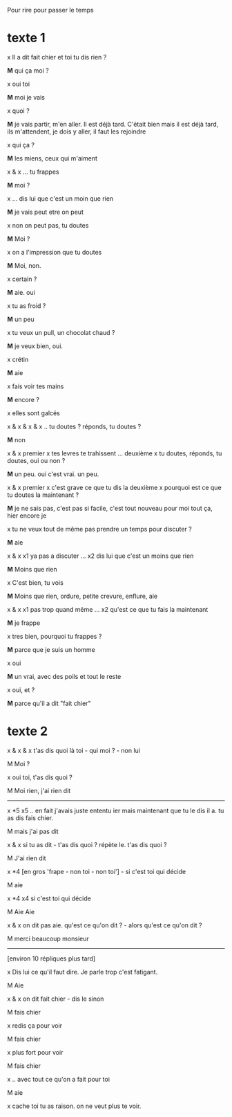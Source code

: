 Pour rire pour passer le temps

# texte 1 

x  Il a dit fait chier et toi tu dis rien ?

**M**  qui ça moi ?

x  oui toi 

**M**  moi je vais

x  quoi ?

**M**  je vais partir, m'en aller. Il est déjà tard. C'était bien mais il est déjà tard, ils m'attendent, je dois y aller, il faut les rejoindre

x  qui ça ?

**M**  les miens, ceux qui m'aiment

x & x  ... tu frappes

**M**  moi ?

x  ... dis lui que c'est un moin que rien

**M**  je vais peut etre on peut 

x  non on peut pas, tu doutes

**M**  Moi ?

x  on a l'impression que tu doutes 

**M**  Moi, non.

x  certain ?

**M**  aie. oui 

x  tu as froid ?

**M**  un peu

x  tu veux un pull, un chocolat chaud ?

**M**  je veux bien, oui.

x  crétin

**M**  aie 

x  fais voir tes mains

**M**  encore ?

x  elles sont galcés

x & x & x & x ..  tu doutes ? réponds, tu doutes ?

**M**  non

x & x  premier x  tes levres te trahissent ... deuxième x  tu doutes, réponds, tu doutes, oui ou non ?

**M**  un peu. oui c'est vrai. un peu.

x & x  premier x  c'est grave ce que tu dis la  deuxième x  pourquoi est ce que tu doutes la maintenant ?

**M**  je ne sais pas, c'est pas si facile, c'est tout nouveau pour moi tout ça, hier encore je

x  tu ne veux tout de même pas prendre un temps pour discuter ?

**M**  aie 

x & x  x1  ya pas a discuter ...  x2  dis lui que c'est un moins que rien

**M**  Moins que rien

x  C'est bien, tu vois

**M**  Moins que rien, ordure, petite crevure, enflure, aie 

x & x  x1  pas trop quand même ...  x2  qu'est ce que tu fais la maintenant

**M**  je frappe

x  tres bien, pourquoi tu frappes ?

**M**  parce que je suis un homme

x  oui

**M**  un vrai, avec des poils et tout le reste

x oui, et ?

**M**  parce qu'il a dit "fait chier"



























# texte 2 

x & x & x  t'as dis quoi là toi  -  qui moi ?  -  non lui

M  Moi ?

x  oui toi, t'as dis quoi ?

M  Moi rien, j'ai rien dit

----------------------------------------------

x *5  x5  .. en fait j'avais juste ententu ier mais maintenant que tu le dis il a. tu as dis fais chier.

M  mais j'ai pas dit

x & x  si tu as dit  -  t'as dis quoi ? répète le. t'as dis quoi ?

M  J'ai rien dit

x *4  [en gros 'frape - non toi - non toi']  -  si c'est toi qui décide

M  aie

x *4  x4  si c'est toi qui décide 

M  Aie Aie

x & x  on dit pas aie. qu'est ce qu'on dit ?  -  alors qu'est ce qu'on dit ?

M  merci beaucoup monsieur

-----------------------------------------------

[environ 10 répliques plus tard]

x  Dis lui ce qu'il faut dire. Je parle trop c'est fatigant.

M  Aie

x & x  on dit fait chier  -  dis le sinon

M  fais chier

x  redis ça pour voir

M  fais chier

x  plus fort pour voir  

M  fais chier

x  .. avec tout ce qu'on a fait pour toi

M  aie 

x  cache toi tu as raison. on ne veut plus te voir.
